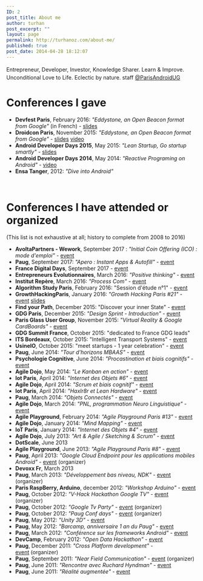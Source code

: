 ```yaml
---
ID: 2
post_title: About me
author: turhan
post_excerpt: ""
layout: page
permalink: http://turhanoz.com/about-me/
published: true
post_date: 2014-04-28 18:12:07
---
```

Entrepreneur, Developer, Investor, Knowledge Sharer.
<span style="line-height: 1.5;">Learn &amp; Improve.
</span><span style="line-height: 1.5;">Unconditional Love to Life.
</span><span style="line-height: 1.5;">Eclectic by nature.
</span><span style="line-height: 1.5;">staff </span><a style="line-height: 1.5;" href="https://twitter.com/ParisAndroidUG">@ParisAndroidUG</a>
<h1>Conferences I gave</h1>
<ul>
 	<li><strong>Devfest Paris</strong>, February 2016: <em>"Eddystone, an Open Beacon format from Google"</em> (in French) - <a href="https://speakerdeck.com/turhanoz/eddystone-devfest-paris-2016">slides</a></li>
 	<li><strong>Droidcon Paris</strong>, November 2015: <em>"Eddystone, an Open Beacon format from Google"</em> - <a href="https://speakerdeck.com/turhanoz/eddystone-droidcon-paris-2015">slides</a> <a href="https://www.youtube.com/watch?v=HR3X5h9xdno">video</a></li>
 	<li><strong>Android Developer Days 2015</strong>, May 2015: <em>"Lean Startup, Go startup smartly"</em> - <a href="http://turhanoz.com/lean-startup-go-startup-smartly/">slides</a></li>
 	<li><strong>Android Developer Days 2014</strong>, May 2014: <em>"Reactive Programing on Android"</em> - <a href="http://turhanoz.com/introduction-to-reactive-programming-on-android/">video</a></li>
 	<li><strong>Ensa Tanger</strong>, 2012: <em>"Dive into Android"</em></li>
</ul>
&nbsp;
<h1>Conferences I have attended or organized</h1>
(This list is not exhaustive at all; history to complete from 2008 to 2016)
<ul>
 	<li><strong>AvoltaPartners - Wework</strong>, September 2017 : <em>"Initial Coin Offering (ICO) : mode d'emploi"</em> - <a href="https://avoltapartners.typeform.com/to/oL20dk">event</a></li>
 	<li><strong>Paug</strong>, September 2017: <em>"Apero : Instant Apps &amp; Autofill"</em> - <a href="https://www.meetup.com/fr-FR/Android-Paris/events/243296933/">event</a></li>
 	<li><strong>France Digital Days</strong>, September 2017 - <a href="http://www.francedigitale.org/FDDay/">event</a></li>
 	<li><strong>Entrepreneurs Evolutionnaires</strong>, March 2016: <em>"Positive thinking"</em> - <a href="http://www.meetup.com/les-entrepreneurs-evolutionnaires/events/227991285">event</a></li>
 	<li><strong>Institut Repère</strong>, March 2016: <em>"Process Com"</em> - <a href="http://www.institut-repere.com/Infos-pratiques/soirees-decouverte.html">event</a></li>
 	<li><strong>Algorithm Study Paris</strong>, February 2016: "Session d'étude n°1" - <a href="http://www.meetup.com/fr-FR/algolovers/events/228424588/">event</a></li>
 	<li><strong>GrowthHackingParis</strong>, January 2016: <em>"Growth Hacking Paris #21"</em> - <a href="http://www.meetup.com/fr-FR/GrowthHackingParis/events/227937559/">event</a> <a href="http://fr.slideshare.net/_TheFamily/growth-hacking-paris-21">slides</a></li>
 	<li><strong>Find your Path</strong>, December 2015: "Discover your inner State" - <a href="http://www.meetup.com/fr/Find-your-path-discover-your-Inner-State-West-Paris-Meetup/events/227162972/">event</a></li>
 	<li><strong>GDG Paris</strong>, December 2015: <em>"Design Sprint - Introduction"</em> - <a href="http://www.meetup.com/fr/gdg-paris/events/227115739/">event</a></li>
 	<li><strong>Paris Glass User Group</strong>, November 2015: <em>"Virtual Reality &amp; Google CardBoards"</em> - <a href="http://www.meetup.com/ParisGlassUG/events/226748780/">event</a></li>
 	<li><strong>GDG Summit France</strong>, October 2015: "dedicated to France GDG leads"</li>
 	<li><strong>ITS Bordeaux</strong>, October 2015: "Intelligent Transport Systems" - <a href="http://itsworldcongress.com/">event</a></li>
 	<li><strong>UsineIO</strong>, October 2015: "meet startups - 1 year celebration" - <a href="http://www.eventbrite.fr/e/billets-usine-io-a-1-an-oiio-18450285300">event</a></li>
 	<li><strong>Paug</strong>, June 2014: <em>"Tour d'horizons MBAAS"</em> - <a href="http://www.meetup.com/fr/Android-Paris/events/186708162/">event</a></li>
 	<li><strong>Psychologie Cognitive</strong>, June 2014: <em>"Procastination et biais cognitifs"</em> - <a href="http://www.meetup.com/fr/Psychologie-Cognitive-et-Changement-Paris-Meetup/events/185400132/">event</a></li>
 	<li><strong>Agile Dojo</strong>, May 2014: <em>"Le Kanban en action"</em> - <a href="http://www.meetup.com/fr/AgileDojo/events/159621952/">event</a></li>
 	<li><strong>Iot Paris</strong>, April 2014: <em>"Internet des Objets #6"</em> - <a href="http://www.meetup.com/fr/Internet-of-Things-Paris/events/175771622/">event</a></li>
 	<li><strong>Agile Dojo</strong>, April 2014: <em>"Scrum et biais cognitif"</em> - <a href="http://www.meetup.com/fr/AgileDojo/events/159615002/">event</a></li>
 	<li><strong>Iot Paris</strong>, April 2014: <em>"Haxlr8r et Lean Hardware"</em> - <a href="http://www.meetup.com/fr/Internet-of-Things-Paris/events/175786072/">event</a></li>
 	<li><strong>Paug</strong>, March 2014: <em>"Objets Connectés"</em> - <a href="http://www.meetup.com/fr/Android-Paris/events/165747662/">event</a></li>
 	<li><strong>Agile Dojo</strong>, March 2014: <em>"PNL, programmation Neuro Linguistique"</em> - <a href="http://www.meetup.com/fr/AgileDojo/events/159614322/">event</a></li>
 	<li><strong>Agile Playground</strong>, February 2014: <em>"Agile Playground Paris #13"</em> - <a href="http://www.meetup.com/fr/Agile-Play-Ground/events/164014732/">event</a></li>
 	<li><strong>Agile Dojo</strong>, January 2014: <em>"Mind Mapping"</em> - <a href="http://www.meetup.com/fr/AgileDojo/events/159150222/">event</a></li>
 	<li><strong>IoT Paris</strong>, January 2014: <em>"Internet des Objets #4"</em> - <a href="http://www.meetup.com/fr/Internet-of-Things-Paris/events/159790412/">event</a></li>
 	<li><strong>Agile Dojo</strong>, July 2013: <em>"Art &amp; Agile / Sketching &amp; Scrum"</em> - <a href="http://www.meetup.com/fr/AgileDojo/events/95899482/">event</a></li>
 	<li><strong>DotScale</strong>, June 2013</li>
 	<li><strong>Agile Playground</strong>, June 2013: <em>"Agile Playground Paris #8"</em> - <a href="http://www.meetup.com/fr/Agile-Play-Ground/events/116135052/">event</a></li>
 	<li><strong>Paug</strong>, April 2013: <em>"Google Cloud Endpoint pour les applications mobiles Android"</em> - <a href="http://www.meetup.com/fr/Android-Paris/events/109846372/">event</a> (organizer)</li>
 	<li><strong>Devoxx Fr</strong>, March 2013</li>
 	<li><strong>Paug</strong>, March 2013: <em>"Développement bas niveau, NDK"</em> - <a href="http://www.meetup.com/fr/Android-Paris/events/105234332/">event</a> (organizer)</li>
 	<li><strong>Paris RaspBerry, Arduino</strong>, december 2012: <em>"Workshop Arduino"</em> - <a href="http://www.meetup.com/fr/Paris-Arduino/events/93836992/">event</a></li>
 	<li><strong>Paug</strong>, October 2012: <em>"V-Hack Hackathon Google TV"</em> - <a href="http://www.meetup.com/fr/Android-Paris/events/82391022/">event</a> (organizer)</li>
 	<li><strong>Paug</strong>, October 2012: <em>"Google Tv Party"</em> - <a href="http://www.meetup.com/fr/Android-Paris/events/82390292/">event</a> (organizer)</li>
 	<li><strong>Paug</strong>, October 2012: <em>"Paug Conf days"</em> - <a href="http://www.meetup.com/fr/Android-Paris/events/82386182/">event</a> (organizer)</li>
 	<li><strong>Paug</strong>, May 2012: <em>"Unity 3D"</em> - <a href="http://www.meetup.com/fr/Android-Paris/events/64888772/">event</a></li>
 	<li><strong>Paug</strong>, May 2012: <em>"Barcamp, anniversaire 1 an du Paug"</em> - <a href="http://www.meetup.com/fr/Android-Paris/events/61537692/">event</a></li>
 	<li><strong>Paug</strong>, March 2012: <em>"Conférence sur les frameworks Android"</em> - <a href="http://www.meetup.com/fr/Android-Paris/events/54188892/">event</a></li>
 	<li><strong>DevCamp</strong>, February 2012: <em>"Open Data Hackathon"</em> - <a href="http://www.meetup.com/fr/Android-Paris/events/49142952/">event</a></li>
 	<li><strong>Paug</strong>, December 2011: <em>"Cross Platform development"</em> - <a href="http://www.meetup.com/fr/Android-Paris/events/42323172/">event</a> (organizer)</li>
 	<li><strong>Paug</strong>, September 2011: <em>"Near Field Communication"</em> - <a href="http://www.meetup.com/fr/Android-Paris/events/31978752/">event</a> (organizer)</li>
 	<li><strong>Paug</strong>, June 2011: <em>"Rencontre avec Ruchard Hyndman"</em> - <a href="http://www.meetup.com/fr/Android-Paris/events/25600141/">event</a></li>
 	<li><strong>Paug</strong>, June 2011: <em>"Réalité augmentée"</em> - <a href="http://www.meetup.com/fr/Android-Paris/events/18359271/">event</a></li>
</ul>